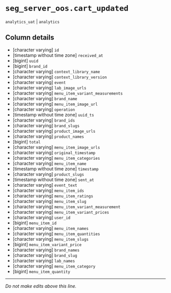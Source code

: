 # `seg_server_oos.cart_updated`
`analytics_uat` | `analytics`

## Column details
* [character varying] `id`
* [timestamp without time zone] `received_at`
* [bigint]    `uuid`
* [bigint]    `brand_id`
* [character varying] `context_library_name`
* [character varying] `context_library_version`
* [character varying] `event`
* [character varying] `lab_image_urls`
* [character varying] `menu_item_variant_measurements`
* [character varying] `brand_name`
* [character varying] `menu_item_image_url`
* [character varying] `operation`
* [timestamp without time zone] `uuid_ts`
* [character varying] `brand_ids`
* [character varying] `brand_slugs`
* [character varying] `product_image_urls`
* [character varying] `product_names`
* [bigint]    `total`
* [character varying] `menu_item_image_urls`
* [character varying] `original_timestamp`
* [character varying] `menu_item_categories`
* [character varying] `menu_item_name`
* [timestamp without time zone] `timestamp`
* [character varying] `product_slugs`
* [timestamp without time zone] `sent_at`
* [character varying] `event_text`
* [character varying] `menu_item_ids`
* [character varying] `menu_item_ratings`
* [character varying] `menu_item_slug`
* [character varying] `menu_item_variant_measurement`
* [character varying] `menu_item_variant_prices`
* [character varying] `user_id`
* [bigint]    `menu_item_id`
* [character varying] `menu_item_names`
* [character varying] `menu_item_quantities`
* [character varying] `menu_item_slugs`
* [bigint]    `menu_item_variant_price`
* [character varying] `brand_names`
* [character varying] `brand_slug`
* [character varying] `lab_names`
* [character varying] `menu_item_category`
* [bigint]    `menu_item_quantity`

-------------------------------------------------------------------------------
*Do not make edits above this line.*
